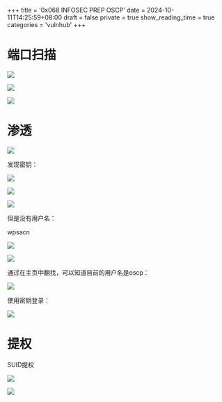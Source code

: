 +++
title = '0x068 INFOSEC PREP OSCP'
date = 2024-10-11T14:25:59+08:00
draft = false
private = true
show_reading_time = true
categories = 'vulnhub'
+++



# 端口扫描

![](/vulnhub_img/WEBRESOURCEc7090209b1b8c753e8ded2dbfd6ef70eimage.png)

![](/vulnhub_img/WEBRESOURCEa9be547cd8d23dbb3c3823fde68d067aimage.png)

![](/vulnhub_img/WEBRESOURCE66a10c428b6b09fe973048f265c272aeimage.png)

# 渗透

![](/vulnhub_img/WEBRESOURCEc71dfdb60f6f8d38b96ffee26e0e3be3image.png)

发现密钥：

![](/vulnhub_img/WEBRESOURCE17bc4a41f578f0b1acbb16aeb58aef1cimage.png)

![](/vulnhub_img/WEBRESOURCE656d74894b1a898df3ee519aea038026image.png)

![](/vulnhub_img/WEBRESOURCE0c69c7bd92844295c3723e96e2e22cb2image.png)

但是没有用户名：

wpsacn

![](/vulnhub_img/WEBRESOURCEecfb5e7df0381492b450397fe5922596image.png)

![](/vulnhub_img/WEBRESOURCE47349bcb65d263c19ac29637c529693cimage.png)

通过在主页中翻找，可以知道目前的用户名是oscp：

![](/vulnhub_img/WEBRESOURCE4d35e04a70c802f25acebca567b1b8f9image.png)

使用密钥登录：

![](/vulnhub_img/WEBRESOURCE5251908451867fbb7ab801276da8461fimage.png)

# 提权

SUID提权

![](/vulnhub_img/WEBRESOURCE38bb0502d18f6985b918c05925889725image.png)

![](/vulnhub_img/WEBRESOURCE299ccef541432d2578ded2885210307cimage.png)